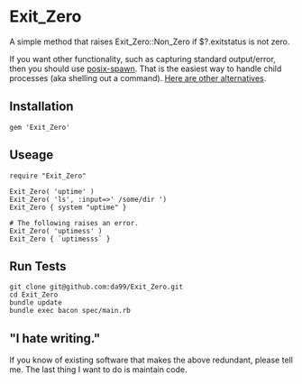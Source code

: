 
Exit\_Zero
=========

A simple method that raises Exit\_Zero::Non\_Zero 
if $?.exitstatus is not zero. 

If you want other functionality, such as capturing 
standard output/error, then you should use
[posix-spawn](https://github.com/rtomayko/posix-spawn).
That is the easiest way to handle child processes 
(aka shelling out a command). 
[Here are other alternatives](http://stackoverflow.com/questions/6338908/ruby-difference-between-exec-system-and-x-or-backticks).



Installation
------------

    gem 'Exit_Zero'

Useage
------

    require "Exit_Zero"
    
    Exit_Zero( 'uptime' )
    Exit_Zero( 'ls', :input=>' /some/dir ')
    Exit_Zero { system "uptime" }
    
    # The following raises an error.
    Exit_Zero( 'uptimess' )
    Exit_Zero { `uptimesss` }

Run Tests
---------

    git clone git@github.com:da99/Exit_Zero.git
    cd Exit_Zero
    bundle update
    bundle exec bacon spec/main.rb

"I hate writing."
-----------------------------

If you know of existing software that makes the above redundant,
please tell me. The last thing I want to do is maintain code.


